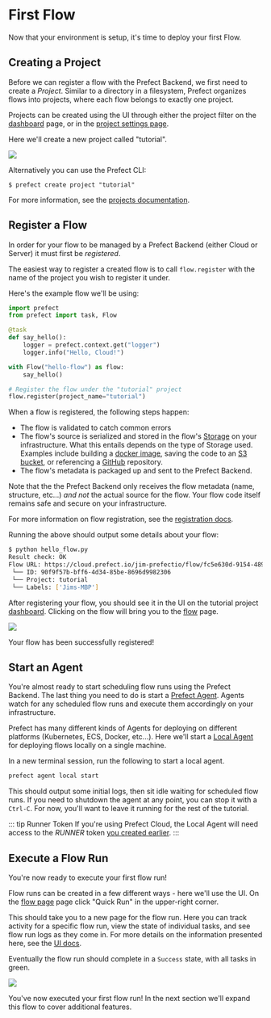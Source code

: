 # First Flow

Now that your environment is setup, it's time to deploy your first Flow.

## Creating a Project

Before we can register a flow with the Prefect Backend, we first need to create
a _Project_. Similar to a directory in a filesystem, Prefect organizes flows
into projects, where each flow belongs to exactly one project.

Projects can be created using the UI through either the project filter on the
[dashboard](/orchestration/ui/dashboard) page, or in the [project settings
page](/orchestration/ui/team-settings.md#projects).

Here we'll create a new project called "tutorial".

![](/orchestration/tutorial/create-project.png)

Alternatively you can use the Prefect CLI:

```
$ prefect create project "tutorial"
```

For more information, see the [projects documentation](/orchestration/concepts/projects.md).

## Register a Flow

In order for your flow to be managed by a Prefect Backend (either Cloud or
Server) it must first be _registered_.

The easiest way to register a created flow is to call `flow.register` with the
name of the project you wish to register it under.

Here's the example flow we'll be using:

```python
import prefect
from prefect import task, Flow

@task
def say_hello():
    logger = prefect.context.get("logger")
    logger.info("Hello, Cloud!")

with Flow("hello-flow") as flow:
    say_hello()

# Register the flow under the "tutorial" project
flow.register(project_name="tutorial")
```

When a flow is registered, the following steps happen:

- The flow is validated to catch common errors
- The flow's source is serialized and stored in the flow's
  [Storage](/orchestration/flow_config/storage.md) on your infrastructure.
  What this entails depends on the type of Storage used. Examples include building a 
  [docker image](/orchestration/flow_config/storage.md#docker), saving the code
  to an [S3 bucket](/orchestration/flow_config/storage.md#aws-s3), or
  referencing a [GitHub](/orchestration/flow_config/storage.md#github)
  repository.
- The flow's metadata is packaged up and sent to the Prefect Backend.

Note that the the Prefect Backend only receives the flow metadata (name,
structure, etc...) *and not* the actual source for the flow. Your flow code
itself remains safe and secure on your infrastructure.

For more information on flow registration, see the [registration
docs](/orchestration/concepts/flows.md#registration).

Running the above should output some details about your flow:

```bash
$ python hello_flow.py
Result check: OK
Flow URL: https://cloud.prefect.io/jim-prefectio/flow/fc5e630d-9154-489d-98d4-ea6ffabb9ca0
 └── ID: 90f9f57b-bff6-4d34-85be-8696d9982306
 └── Project: tutorial
 └── Labels: ['Jims-MBP']
```

After registering your flow, you should see it in the UI on the tutorial
project [dashboard](/orchestration/ui/dashboard.md). Clicking on the flow
will bring you to the [flow](/orchestration/ui/flow.md) page.

![](/orchestration/tutorial/hello-flow-page.png)

Your flow has been successfully registered!

## Start an Agent

You're almost ready to start scheduling flow runs using the Prefect Backend.
The last thing you need to do is start a [Prefect
Agent](/orchestration/agents/overview.md). Agents watch for any scheduled flow
runs and execute them accordingly on your infrastructure.

Prefect has many different kinds of Agents for deploying on different platforms
(Kubernetes, ECS, Docker, etc...). Here we'll start a [Local
Agent](/orchestration/agents/local.md) for deploying flows locally on a single
machine.

In a new terminal session, run the following to start a local agent.

```bash
prefect agent local start
```

This should output some initial logs, then sit idle waiting for scheduled flow
runs. If you need to shutdown the agent at any point, you can stop it with a
`Ctrl-C`. For now, you'll want to leave it running for the rest of the
tutorial.

::: tip Runner Token <Badge text="Cloud"/>
If you're using Prefect Cloud, the Local Agent will need access to the _RUNNER_
token [you created
earlier](/orchestration/tutorial/overview.html#create-a-runner-token).
:::

## Execute a Flow Run

You're now ready to execute your first flow run!

Flow runs can be created in a few different ways - here we'll use the UI. On
the [flow page](/orchestration/ui/flow.md) page click "Quick Run" in the
upper-right corner.

This should take you to a new page for the flow run. Here you can track
activity for a specific flow run, view the state of individual tasks, and see
flow run logs as they come in. For more details on the information presented
here, see the [UI docs](/orchestration/ui/flow-run.md).

Eventually the flow run should complete in a `Success` state, with all tasks in
green.

![](/orchestration/tutorial/hello-flow-run-page.png)

You've now executed your first flow run! In the next section we'll expand this
flow to cover additional features.
